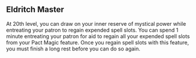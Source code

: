 ## Eldritch Master
At 20th level, you can draw on your inner reserve of mystical power while entreating your patron to regain expended spell slots. You can spend 1 minute entreating your patron for aid to regain all your expended spell slots from your Pact Magic feature. Once you regain spell slots with this feature, you must finish a long rest before you can do so again.

<!--

-<< CHANGES >>-
- none

-<< TODO >>-
- finalize decision of no change

-<< COMMENTARY >>-
- surely this ability has some inherit flaws
- the problem is pinpointing the heart of this ability then nailing down a quality alternative

-->
